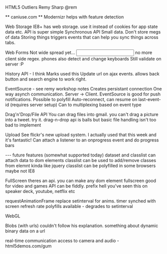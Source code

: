 HTML5 Outliers
Remy Sharp
@rem

** caniuse.com **
Modernizr helps with feature detection

Web Storage
IE8+ has web storage. use it instead of cookies for app state data etc.
API is super simple
Synchronous API
Small data. Don't store megs of data
Storing things triggers events that can help you sync things across tabs.

Web Forms
Not wide spread yet...
<input type=email> no more client side regex. phones also detect and change keyboards
Still validate on server :P

History API - I think Marks used this
Update url on ajax events. allows back button and search engine to work right.

EventSource - see remy workshop notes
Creates persistant connection
One way asynch communication. Server -> Client.
EventSource is good for push notifications.
Possible to polyfill
Auto-reconnect, can resume on last-event-id (requires server setup)
Can to multiplexing based on event type

Drag'n'Drop/File API
You can drag files into gmail. you can't drag a picture into a tweet. try it.
drag-n-drop api is balls but basic file handling isn't too bad to implement

Upload
See flickr's new upload system. I actually used that this week and it's fantastic!
Can attach a listener to an onprogress event and do progress bars


--- future features (somewhat supported today)
dataset and classlist
can attach data to dom elements
classlist can be used to add/remove classes from elemnt kinda like jquery
classlist can be polyfilled in some browsers maybe not IE8

FullScreen
theres an api. you can make any dom element fullscreen
good for video and games
API can be fiddly. prefix hell
you've seen this on speaker deck, youtube, netflix etc

requestAnimationFrame
replace setinterval for anims. timer synched with screen refresh rate
polyfills available - degrades to setinterval

WebGL

Blobs (with urls)
couldn't follow his explanation. something about dynamic binary data on a url

<datalist> - combobox - dropdown + text input

real-time communication
access to camera and audio - html5demos.com/gum



